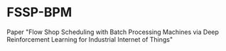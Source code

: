 # FSSP-BPM
Paper "Flow Shop Scheduling with Batch Processing Machines via Deep Reinforcement Learning for Industrial Internet of Things"
